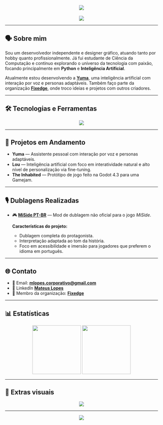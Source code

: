 <h1 align="center">
  <img src="https://capsule-render.vercel.app/api?type=waving&height=200&color=8000FF&text=MATEUS%20LOPES&textBg=false&fontColor=ffffff&fontSize=40&fontAlignY=30&desc=Software%20Developer&descAlignY=45&reversal=false&descSize=18" />
</h1>

<p align="center">
  <img src="https://readme-typing-svg.herokuapp.com?font=Fira+Code&weight=600&size=22&pause=1000&color=A259FF&center=true&vCenter=true&width=435&lines=Apaixonado+por+IA+e+ML+%F0%9F%96%B2%EF%B8%8F;Designer+Gr%C3%A1fico+%F0%9F%96%8C%EF%B8%8F;Desenvolvedor+de+Jogos+%F0%9F%8E%AE;Dublador+%F0%9F%8E%99%EF%B8%8F" />
</p>

---

## 🗣️ Sobre mim

Sou um desenvolvedor independente e designer gráfico, atuando tanto por hobby quanto profissionalmente. Já fui estudante de Ciência da Computação e continuo explorando o universo da tecnologia com paixão, focando principalmente em **Python** e **Inteligência Artificial**.

Atualmente estou desenvolvendo a **[Yuma](https://github.com/Etamus/Yuma)**, uma inteligência artificial com interação por voz e personas adaptáveis. Também faço parte da organização [**Fixedge**](https://github.com/Fixedge), onde troco ideias e projetos com outros criadores.

---

## 🛠️ Tecnologias e Ferramentas

<div align="center">
  <img src="https://skillicons.dev/icons?i=python,cpp,js,vba,html,css,unity,unreal,godot,photoshop,blender,gcloud" />
</div>

---

## 🚀 Projetos em Andamento

- **Yuma** — Assistente pessoal com interação por voz e personas adaptáveis.
- **Lou** — Inteligência artificial com foco em interatividade natural e alto nível de personalização via fine-tuning.
- **The Inhabited** — Protótipo de jogo feito na Godot 4.3 para uma Gamejam.

---

## 🎙️ Dublagens Realizadas

- 🎮 [**MiSide PT-BR**](https://www.nexusmods.com/miside/mods/551) — Mod de dublagem não oficial para o jogo *MiSide*.

  **Características do projeto:**
  - Dublagem completa do protagonista.
  - Interpretação adaptada ao tom da história.
  - Foco em acessibilidade e imersão para jogadores que preferem o idioma em português.
    
---    

## 🌐 Contato

- 📧 Email: **mlopes.corporativo@gmail.com**
- 🔗 LinkedIn [**Mateus Lopes**](https://www.linkedin.com/in/mateuslopesd)
- 🏢 Membro da organização: [**Fixedge**](https://github.com/Fixedge)
---

## 📊 Estatísticas

<div align="center">
  <img height="160em" src="https://github-readme-stats.vercel.app/api?username=Etamus&show_icons=true&theme=purple&hide_border=true&title_color=bf69ff&icon_color=bf69ff"/>
  <img height="160em" src="https://github-readme-stats.vercel.app/api/top-langs/?username=Etamus&layout=compact&theme=purple&hide_border=true&title_color=bf69ff"/>
</div>

---

## 🎨 Extras visuais


<p align="center">
  <img src="https://github-profile-trophy.vercel.app/?username=Etamus&theme=gruvbox&no-frame=true&column=7&title=Stars,Followers,Commit,Issues,PullRequest,Repositories,Commits" />
</p>

---

<p align="center">
  <img src="https://capsule-render.vercel.app/api?type=waving&color=8000FF&height=120&section=footer"/>
</p>
